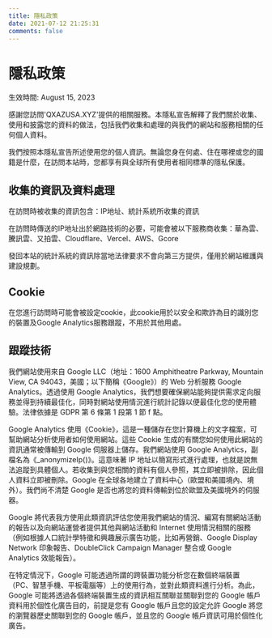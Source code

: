 ```yaml
---
title: 隱私政策
date: 2021-07-12 21:25:31
comments: false
---
```

# 隱私政策
生效時間: August 15, 2023

感謝您訪問'QXAZUSA.XYZ'提供的相關服務。本隱私宣告解釋了我們關於收集、使用和披露您的資料的做法，包括我們收集和處理的與我們​​的網站和服務相關的任何個人資料。

我們按照本隱私宣告所述使用您的個人資訊。無論您身在何處、住在哪裡或您的國籍是什麼，在訪問本站時，您都享有與全球所有使用者相同標準的隱私保護。

## 收集的資訊及資料處理

在訪問時被收集的資訊包含：IP地址、統計系統所收集的資訊

在訪問時傳送的IP地址出於網路技術的必要，可能會被以下服務商收集：華為雲、騰訊雲、又拍雲、Cloudflare、Vercel、AWS、Gcore

發回本站的統計系統的資訊除當地法律要求不會向第三方提供，僅用於網站維護與建設規劃。

## Cookie
在您進行訪問時可能會被設定cookie，此cookie用於以安全和欺詐為目的識別您的裝置及Google Analytics服務跟蹤，不用於其他用處。

## 跟蹤技術
我們網站使用來自 Google LLC（地址：1600 Amphitheatre Parkway, Mountain View, CA 94043，美國；以下簡稱《Google》）的 Web 分析服務 Google Analytics。透過使用 Google Analytics，我們想要確保網站能夠提供需求定向服務並得到持續最佳化，同時對網站使用情況進行統計記錄以便最佳化您的使用體驗。法律依據是 GDPR 第 6 條第 1 段第 1 節 f 點。

Google Analytics 使用《Cookie》，這是一種儲存在您計算機上的文字檔案，可幫助網站分析使用者如何使用網站。這些 Cookie 生成的有關您如何使用此網站的資訊通常被傳輸到 Google 伺服器上儲存。我們網站使用 Google Analytics，副檔名為《_anonymizeIp()》。這意味著 IP 地址以簡寫形式進行處理，也就是說無法追蹤到具體個人。若收集到與您相關的資料有個人參照，其立即被排除，因此個人資料立即被刪除。Google 在全球各地建立了資料中心（歐盟和美國境內、境外）。我們尚不清楚 Google 是否也將您的資料傳輸到位於歐盟及美國境外的伺服器。

Google 將代表我方使用此類資訊評估您使用我們網站的情況、編寫有關網站活動的報告以及向網站運營者提供其他與網站活動和 Internet 使用情況相關的服務（例如根據人口統計學特徵和興趣展示廣告功能，比如再營銷、Google Display Network 印象報告、DoubleClick Campaign Manager 整合或 Google Analytics 效能報告）。

在特定情況下，Google 可能透過所謂的跨裝置功能分析您在數個終端裝置（PC、智慧手機、平板電腦等）上的使用行為，並對此類資料進行分析。為此，Google 可能將透過各個終端裝置生成的資訊相互關聯並關聯到您的 Google 帳戶資料用於個性化廣告目的，前提是您有 Google 帳戶且您的設定允許 Google 將您的瀏覽器歷史關聯到您的 Google 帳戶，並且您的 Google 帳戶資訊可用於個性化廣告。